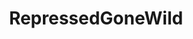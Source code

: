 ---
title: RepressedGoneWild
crosslinks:
- nsfw
- MiddleEasternHotties
- OneInOneOut
- ChristianGirls
- livven
- TittyDrop
- IAmA
- torpedotits
- samuraijack
- ShitAmericansSay
---